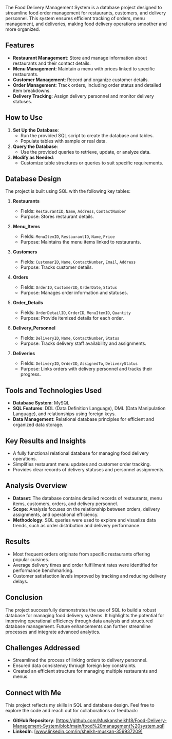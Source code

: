 The Food Delivery Management System is a database project designed to streamline food order management for restaurants, customers, and delivery personnel. This system ensures efficient tracking of orders, menu management, and deliveries, making food delivery operations smoother and more organized.

## Features

- **Restaurant Management**: Store and manage information about restaurants and their contact details.
- **Menu Management**: Maintain a menu with prices linked to specific restaurants.
- **Customer Management**: Record and organize customer details.
- **Order Management**: Track orders, including order status and detailed item breakdowns.
- **Delivery Tracking**: Assign delivery personnel and monitor delivery statuses.


## How to Use

1. **Set Up the Database**:
   - Run the provided SQL script to create the database and tables.
   - Populate tables with sample or real data.
2. **Query the Database**:
   - Use the provided queries to retrieve, update, or analyze data.
3. **Modify as Needed**:
   - Customize table structures or queries to suit specific requirements.
  
  
## Database Design

The project is built using SQL with the following key tables:

1. **Restaurants**

   - Fields: `RestaurantID`, `Name`, `Address`, `ContactNumber`
   - Purpose: Stores restaurant details.

2. **Menu\_Items**

   - Fields: `MenuItemID`, `RestaurantID`, `Name`, `Price`
   - Purpose: Maintains the menu items linked to restaurants.

3. **Customers**

   - Fields: `CustomerID`, `Name`, `ContactNumber`, `Email`, `Address`
   - Purpose: Tracks customer details.

4. **Orders**

   - Fields: `OrderID`, `CustomerID`, `OrderDate`, `Status`
   - Purpose: Manages order information and statuses.

5. **Order\_Details**

   - Fields: `OrderDetailID`, `OrderID`, `MenuItemID`, `Quantity`
   - Purpose: Provide itemized details for each order.

6. **Delivery\_Personnel**

   - Fields: `DeliveryID`, `Name`, `ContactNumber`, `Status`
   - Purpose: Tracks delivery staff availability and assignments.

7. **Deliveries**

   - Fields: `DeliveryID`, `OrderID`, `AssignedTo`, `DeliveryStatus`
   - Purpose: Links orders with delivery personnel and tracks their progress.

## Tools and Technologies Used

- **Database System**: MySQL
- **SQL Features**: DDL (Data Definition Language), DML (Data Manipulation Language), and relationships using foreign keys.
- **Data Management**: Relational database principles for efficient and organized data storage.

## Key Results and Insights

- A fully functional relational database for managing food delivery operations.
- Simplifies restaurant menu updates and customer order tracking.
- Provides clear records of delivery statuses and personnel assignments.

## Analysis Overview

- **Dataset**: The database contains detailed records of restaurants, menu items, customers, orders, and delivery personnel.
- **Scope**: Analysis focuses on the relationship between orders, delivery assignments, and operational efficiency.
- **Methodology**: SQL queries were used to explore and visualize data trends, such as order distribution and delivery performance.

## Results

- Most frequent orders originate from specific restaurants offering popular cuisines.
- Average delivery times and order fulfillment rates were identified for performance benchmarking.
- Customer satisfaction levels improved by tracking and reducing delivery delays.

## Conclusion

The project successfully demonstrates the use of SQL to build a robust database for managing food delivery systems. It highlights the potential for improving operational efficiency through data analysis and structured database management. Future enhancements can further streamline processes and integrate advanced analytics.



 ## Challenges Addressed

- Streamlined the process of linking orders to delivery personnel.
- Ensured data consistency through foreign key constraints.
- Created an efficient structure for managing multiple restaurants and menus.


## Connect with Me

This project reflects my skills in SQL and database design. Feel free to explore the code and reach out for collaborations or feedback:

- **GitHub Repository**: [https://github.com/Muskansheikh18/Food-Delivery-Management-System/blob/main/food%20management%20system.sql]
- **LinkedIn**: [www.linkedin.com/in/sheikh-muskan-359937209]

